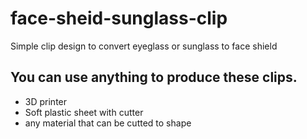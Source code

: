 # face-sheid-sunglass-clip

Simple clip design to convert eyeglass or sunglass to face shield

## You can use anything to produce these clips.
* 3D printer
* Soft plastic sheet with cutter
* any material that can be cutted to shape

